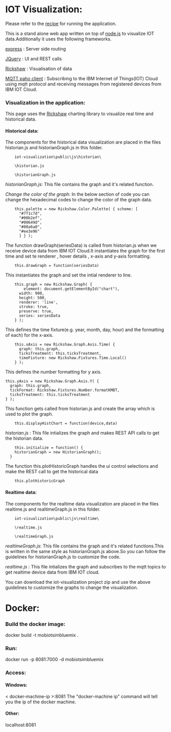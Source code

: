 IOT Visualization:
==================

 Please refer to the [recipe] for running the application.

 This is a stand alone web app written on top of [node.js] to visualize IOT data.Additionally it uses the following frameworks.



 [express] :  Server side routing

 [JQuery] :  UI and REST calls

 [Rickshaw]  : Visualisation of data

 [MQTT paho client] : Subscribing to the IBM Internet of Things(IOT) Cloud 
using mqtt protocol and receiving messages from registered devices from 
IBM IOT Cloud.

### Visualization in the application: 


 This page uses the  [Rickshaw] charting library to visualize real time and historical data.


#### Historical data: 

   The components for the historical data visualization are placed in the files historian.js and historianGraph.js in this folder.

        iot-visualization\public\js\historian\
    
        \historian.js
    
        \historianGraph.js


 

 *historianGraph.js*: This file contains the graph and it's related function.



 *Change the color of the graph*: In the below section of code you can change the hexadecimal codes to change the color of the graph data.
    
        this.palette = new Rickshaw.Color.Palette( { scheme: [
          "#7f1c7d",
          "#00b2ef",
          "#00649d",
          "#00a6a0",
          "#ee3e96"
          ] } );


 The function drawGraph(seriesData) is called from historian.js when we receive device data from IBM IOT Cloud.It instantiates the graph for the first time and set te renderer , hover details , x-axis and y-axis formatting.

        this.drawGraph = function(seriesData) 


 This instantiates the graph and set the intial renderer to line.

        this.graph = new Rickshaw.Graph( {
            element: document.getElementById("chart"),
          width: 900,
          height: 500,
          renderer: 'line',
          stroke: true,
          preserve: true,
          series: seriesData  
        } );



 This defines the time fixture(e.g. year, month, day, hour) and the formatting of each) for the x-axis. 

        this.xAxis = new Rickshaw.Graph.Axis.Time( {
          graph: this.graph,
          ticksTreatment: this.ticksTreatment,
          timeFixture: new Rickshaw.Fixtures.Time.Local()
        } );



 This defines the number formatting for y axis.

    this.yAxis = new Rickshaw.Graph.Axis.Y( {
      graph: this.graph,
      tickFormat: Rickshaw.Fixtures.Number.formatKMBT,
      ticksTreatment: this.ticksTreatment
    } );



 This function gets called from historian.js and create the array which is used to plot the graph.

        this.displayHistChart = function(device,data)


 *historian.js* : This file intializes the graph and makes REST API calls to get the historian data. 



        this.initialize = function() {
        historianGraph = new HistorianGraph();
      }


 The function  this.plotHistoricGraph handles the ui control selections and 
make the REST call to get the historical data

        this.plotHistoricGraph 


#### Realtime data: 

   The components for the realtime data visualization are placed in the files realtime.js and realtimeGraph.js in this folder.

        iot-visualization\public\js\realtime\
    
        \realtime.js
    
        \realtimeGraph.js


 

 *realtimeGraph.js*: This file contains the graph and it's related functions.This is written in the same style as historianGraph.js above.So you can follow the guidelines for historianGraph.js to customize the code.



 *realtime.js* : This file intializes the graph and subscribes to the mqtt topics to get realtime device data from IBM IOT cloud.


 You can download the iot-visualization project zip and use the above guidelines to customize the graphs to change the visualization.

[node.js]:http://nodejs.org
[jQuery]:http://jquery.com
[express]:http://expressjs.com
[Rickshaw]:http://code.shutterstock.com/rickshaw/
[MQTT paho client]:http://www.eclipse.org/paho/clients/js/
[recipe]:https://developer.ibm.com/iot/recipes/visualize-data/


Docker:
==================
### Build the docker image: 
docker build -t mobiotsimbluemix .

### Run: 
docker run -p 8081:7000 -d mobiotsimbluemix

### Access: 

#### Windows:
< docker-machine-ip >:8081
The "docker-machine ip" command will tell you the ip of the docker machine.
#### Other:
localhost:8081